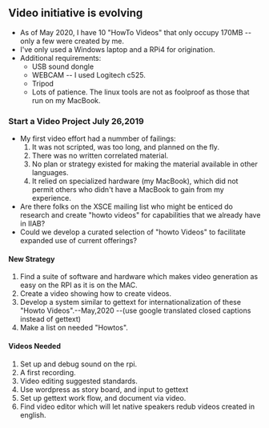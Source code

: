 ## Video initiative is evolving
* As of May 2020, I have 10 "HowTo Videos" that only occupy 170MB -- only a few were created by me.
* I've only used a Windows laptop and a RPi4 for origination.
* Additional requirements:
    * USB sound dongle
    * WEBCAM -- I used Logitech c525. 
    * Tripod
    * Lots of patience. The linux tools are not as foolproof as those that run on my MacBook.
    
### Start a Video Project July 26,2019
* My first video effort had a nummber of failings:
   1. It was not scripted, was too long, and planned on the fly.
   2. There was no written correlated material.
   3. No plan or strategy existed for making the material available in other languages.
   4. It relied on specialized hardware (my MacBook), which did not permit others who didn't have a MacBook to gain from my experience.
* Are there folks on the XSCE mailing list who might be enticed do research and create "howto videos" for capabilities that we already have in IIAB?
* Could we develop a curated selection of "howto Videos" to facilitate expanded use of current offerings?
#### New Strategy
1. Find a suite of software and hardware which makes video generation as easy on the RPI as it is on the MAC.
2. Create a video showing how to create videos.
3. Develop a system similar to gettext for internationalization of these "Howto Videos".--May,2020 --(use google translated closed captions instead of gettext)
4. Make a list on needed "Howtos".


#### Videos Needed
1. Set up and debug sound on the rpi.
2. A first recording.
2. Video editing suggested standards.
3. Use wordpress as story board, and input to gettext
4. Set up gettext work flow, and document via video.
5. Find video editor which will let native speakers redub videos created in english.
